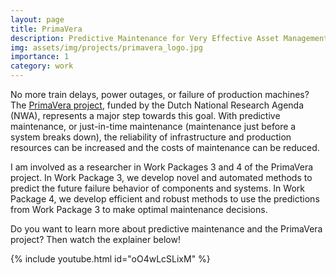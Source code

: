 ```yaml
---
layout: page
title: PrimaVera
description: Predictive Maintenance for Very Effective Asset Management.
img: assets/img/projects/primavera_logo.jpg
importance: 1
category: work
---
```


No more train delays, power outages, or failure of production machines? The [PrimaVera project](https://www.primavera-project.com/), funded by the Dutch National Research Agenda (NWA), represents a major step towards this goal. With predictive maintenance, or just-in-time maintenance (maintenance just before a system breaks down), the reliability of infrastructure and production resources can be increased and the costs of maintenance can be reduced.

I am involved as a researcher in Work Packages 3 and 4 of the PrimaVera project. In Work Package 3, we develop novel and automated methods to predict the future failure behavior of components and systems. In Work Package 4, we develop efficient and robust methods to use the predictions from Work Package 3 to make optimal maintenance decisions.

Do you want to learn more about predictive maintenance and the PrimaVera project? Then watch the explainer below!

{% include youtube.html id="oO4wLcSLixM" %}